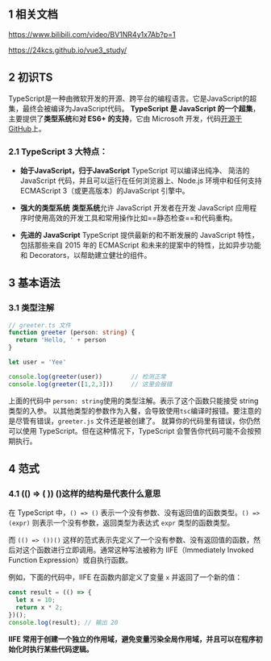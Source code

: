 ## 1 相关文档
https://www.bilibili.com/video/BV1NR4y1x7Ab?p=1

https://24kcs.github.io/vue3_study/

## 2 初识TS
TypeScript是一种由微软开发的开源、跨平台的编程语言。它是JavaScript的超集，最终会被编译为JavaScript代码。
**TypeScript 是 JavaScript 的一个超集**，主要提供了**类型系统**和**对 ES6+ 的支持**，它由 Microsoft 开发，代码[开源于 GitHub](https://github.com/Microsoft/TypeScript)上。

### 2.1 TypeScript 3 大特点：
-   **始于JavaScript，归于JavaScript**
TypeScript 可以编译出纯净、 简洁的 JavaScript 代码，并且可以运行在任何浏览器上、Node.js 环境中和任何支持 ECMAScript 3（或更高版本）的JavaScript 引擎中。

-   **强大的类型系统**
**类型系统**允许 JavaScript 开发者在开发 JavaScript 应用程序时使用高效的开发工具和常用操作比如==静态检查==和代码重构。

-   **先进的 JavaScript**
TypeScript 提供最新的和不断发展的 JavaScript 特性，包括那些来自 2015 年的 ECMAScript 和未来的提案中的特性，比如异步功能和 Decorators，以帮助建立健壮的组件。

## 3 基本语法
### 3.1 类型注解
```typescript
// greeter.ts 文件
function greeter (person: string) {
  return 'Hello, ' + person
}

let user = 'Yee'

console.log(greeter(user))        // 检测正常
console.log(greeter([1,2,3]))     // 这里会报错

```
上面的代码中 `person: string`使用的类型注解。表示了这个函数只能接受 string 类型的入参。
以其他类型的参数作为入餐，会导致使用`tsc`编译时报错。要注意的是尽管有错误，`greeter.js` 文件还是被创建了。 就算你的代码里有错误，你仍然可以使用 TypeScript。但在这种情况下，TypeScript 会警告你代码可能不会按预期执行。


## 4 范式
### 4.1 (() => ( )) ()这样的结构是代表什么意思
在 TypeScript 中，`() => ()` 表示一个没有参数、没有返回值的函数类型。`() => (expr)` 则表示一个没有参数，返回类型为表达式 `expr` 类型的函数类型。

而 `(() => ())()` 这样的范式表示先定义了一个没有参数、没有返回值的函数，然后对这个函数进行立即调用。通常这种写法被称为 IIFE（Immediately Invoked Function Expression）或自执行函数。

例如，下面的代码中，IIFE 在函数内部定义了变量 `x` 并返回了一个新的值：
```typescript
const result = (() => {
  let x = 10;
  return x * 2;
})();
console.log(result); // 输出 20
```

**IIFE 常用于创建一个独立的作用域，避免变量污染全局作用域，并且可以在程序初始化时执行某些代码逻辑。**

